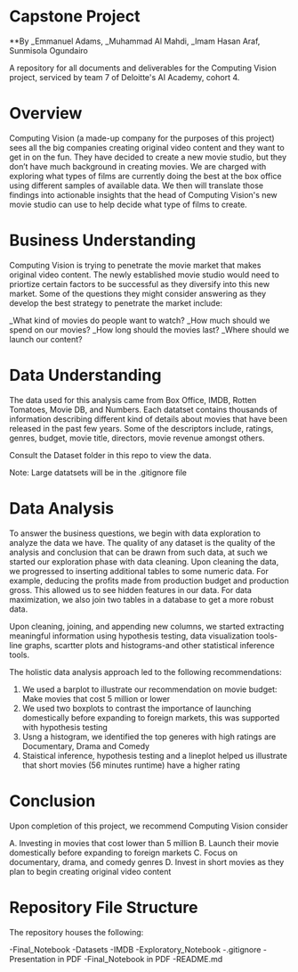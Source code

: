 # Capstone Project
**By _Emmanuel Adams, _Muhammad Al Mahdi, _Imam Hasan Araf, Sunmisola Ogundairo

A repository for all documents and deliverables for the Computing Vision project, serviced by team 7 of Deloitte's AI Academy, cohort 4.

# Overview

Computing Vision (a made-up company for the purposes of this project) sees all the big companies creating original video content and they want to get in on the fun. They have decided to create a new movie studio, but they don’t have much background in creating movies. We are charged with exploring what types of films are currently doing the best at the box office using different samples of available data. We then will translate those findings into actionable insights that the head of Computing Vision's new movie studio can use to help decide what type of films to create.

# Business Understanding 

Computing Vision is trying to penetrate the movie market that makes original video content. The newly established movie studio would need to priortize certain factors to be successful as they diversify into this new market. Some of the questions they might consider answering as they develop the best strategy to penetrate the market include: 

_What kind of movies do people want to watch?
_How much should we spend on our movies?
_How long should the movies last?
_Where should we launch our content?


# Data Understanding

The data used for this analysis came from Box Office, IMDB, Rotten Tomatoes, Movie DB, and Numbers. Each datatset contains thousands of information describing different kind of details about movies that have been released in the past few years. Some of the descriptors include, ratings, genres, budget, movie title, directors, movie revenue amongst others. 

Consult the Dataset folder in this repo to view the data. 

Note: Large datatsets will be in the .gitignore file

# Data Analysis

To answer the business questions, we begin with data exploration to analyze the data we have. The quality of any dataset is the quality of the analysis and conclusion that can be drawn from such data, at such we started our exploration phase with data cleaning. Upon cleaning the data, we progressed to inserting additional tables to some numeric data. For example, deducing the profits made from production budget and production gross. This allowed us to see hidden features in our data. For data maximization, we also join two tables in a database to  get a more robust data.

Upon cleaning, joining, and appending new columns, we started extracting meaningful information using hypothesis testing, data visualization tools-line graphs, scartter plots and histograms-and other statistical inference tools.

The holistic data analysis approach led to the following recommendations:

1. We used a barplot to illustrate our recommendation on movie budget: Make movies that cost 5 million or lower
2. We used two boxplots to contrast the importance of launching domestically before expanding to foreign markets, this was supported with hypothesis testing
3. Usng a histogram, we identified the top generes with high ratings are Documentary, Drama and Comedy
4. Staistical inference, hypothesis testing and a lineplot helped us illustrate that short movies (56 minutes runtime) have a higher rating  

# Conclusion

Upon completion of this project, we recommend Computing Vision consider 

A. Investing in movies that cost lower than 5 million
B. Launch their movie domestically before expanding to foreign markets
C. Focus on documentary, drama, and comedy genres 
D. Invest in short movies as they plan to begin creating original video content

# Repository File Structure

The repository houses the following:

-Final_Notebook
-Datasets
-IMDB
-Exploratory_Notebook
-.gitignore
-Presentation in PDF
-Final_Notebook in PDF
-README.md 

